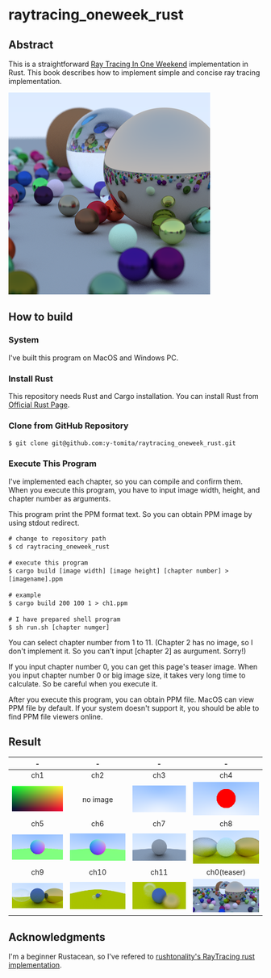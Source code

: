 # raytracing_oneweek_rust

## Abstract

This is a straightforward
[Ray Tracing In One Weekend](https://github.com/RayTracing/raytracing.github.io/tree/master)
implementation in Rust.
This book describes how to implement simple and concise ray tracing implementation.

![teaser_image](teaser.png)

## How to build

### System

I've built this program on MacOS and Windows PC.

### Install Rust

This repository needs Rust and Cargo installation. You can install Rust from
[Official Rust Page](https://www.rust-lang.org/tools/install).

### Clone from GitHub Repository

```console
$ git clone git@github.com:y-tomita/raytracing_oneweek_rust.git
```

### Execute This Program

I've implemented each chapter, so you can compile and confirm them.
When you execute this program, you have to input image width, height, and chapter number as arguments.

This program print the PPM format text.
So you can obtain PPM image by using stdout redirect.

```console
# change to repository path
$ cd raytracing_oneweek_rust

# execute this program
$ cargo build [image width] [image height] [chapter number] > [imagename].ppm

# example
$ cargo build 200 100 1 > ch1.ppm

# I have prepared shell program
$ sh run.sh [chapter numger]
```

You can select chapter number from 1 to 11.
(Chapter 2 has no image, so I don't implement it. So you can't input [chapter 2] as aurgument. Sorry!)

If you input chapter number 0, you can get this page's teaser image.
When you input chapter number 0 or big image size, it takes very long time to calculate.
So be careful when you execute it.

After you execute this program, you can obtain PPM file.
MacOS can view PPM file by default.
If your system doesn't support it, you should be able to find PPM file viewers online.

## Result

|-|-|-|-|
|:---:|:---:|:---:|:---:|
|ch1|ch2|ch3|ch4|
|![ch1](result/ch1.png)|no image|![ch3](result/ch3.png)|![ch4](result/ch4.png)|
|ch5|ch6|ch7|ch8|
|![ch5](result/ch5.png)|![ch6](result/ch6.png)|![ch7](result/ch7.png)|![ch8](result/ch8.png)|
|ch9|ch10|ch11|ch0(teaser)|
|![ch9](result/ch9.png)|![ch10](result/ch10.png)|![ch11](result/ch11.png)|![ch0](result/ch0.png)|

## Acknowledgments

I'm a beginner Rustacean, so I've refered to
[rushtonality's RayTracing rust implementation](https://github.com/rushtonality/my-tour-of-rust/tree/master/day4).